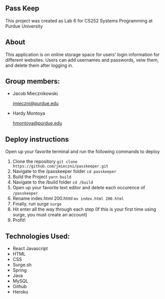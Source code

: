## Pass Keep
This project was created as Lab 6 for CS252 Systems Programming at Purdue University

## About
This application is on online storage space for users' login information for different websites.
Users can add usernames and passwords, veiw them, and delete them after logging in.

## Group members:
* Jacob Miecznikowski

  jmieczni@purdue.edu
* Hardy Montoya

  hmontoya@purdue.edu

## Deploy instructions
Open up your favorite terminal and run the following commands to deploy

1. Clone the repository `git clone https://github.com/jmieczni/passkeeper.git`
2. Navigate to the /passkeeper folder `cd passkeeper`
2. Build the Project `yarn build`
3. Navigate to the /build folder `cd /build`
4. Open up your favorite text editor and delete each occurence of `/passkeeper`
5. Rename index.html 200.html `mv index.html 200.html`
6. Finally, run surge `surge`
7. Hit enter all the way through each step (If this is your first time using surge, you must create an account)
8. Profit!

## Technologies Used:
* React Javascript
* HTML
* CSS
* Surge.sh
* Spring
* Java
* MySQL
* Github
* Heroku
